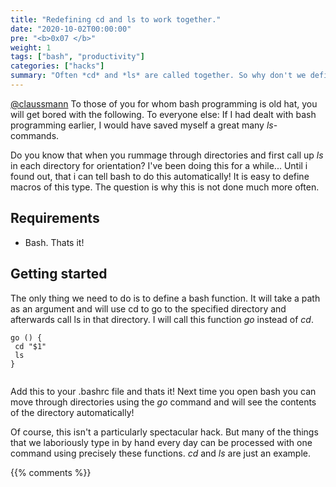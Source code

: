```yaml
---
title: "Redefining cd and ls to work together."
date: "2020-10-02T00:00:00"
pre: "<b>0x07 </b>"
weight: 1
tags: ["bash", "productivity"]
categories: ["hacks"]
summary: "Often *cd* and *ls* are called together. So why don't we define a macro for them?"
---
```


[@claussmann](https://github.com/claussmann)
To those of you for whom bash programming is old hat, you will get bored with the following.
To everyone else: If I had dealt with bash programming earlier, I would have saved myself a great many *ls*-commands.

Do you know that when you rummage through directories and first call up *ls* in each directory for orientation?
I've been doing this for a while... Until i found out, that i can tell bash to do this automatically!
It is easy to define macros of this type.
The question is why this is not done much more often.

## Requirements

- Bash. Thats it!


## Getting started

The only thing we need to do is to define a bash function.
It will take a path as an argument and will use cd to go to the specified directory and afterwards call ls in that directory.
I will call this function *go* instead of *cd*.

```
go () {
 cd "$1"
 ls
}


```

Add this to your .bashrc file and thats it!
Next time you open bash you can move through directories using the *go* command and will see the contents of the directory automatically!

Of course, this isn't a particularly spectacular hack.
But many of the things that we laboriously type in by hand every day can be processed with one command using precisely these functions. 
*cd* and *ls* are just an example.




{{% comments %}}
